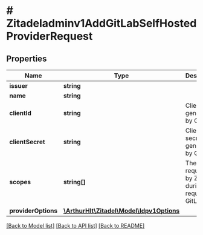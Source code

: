 # # Zitadeladminv1AddGitLabSelfHostedProviderRequest

## Properties

Name | Type | Description | Notes
------------ | ------------- | ------------- | -------------
**issuer** | **string** |  | [optional]
**name** | **string** |  | [optional]
**clientId** | **string** | Client id generated by GitLab | [optional]
**clientSecret** | **string** | Client secret generated by GitLab | [optional]
**scopes** | **string[]** | The scopes requested by ZITADEL during the request to GitLab | [optional]
**providerOptions** | [**\ArthurHlt\Zitadel\Model\Idpv1Options**](Idpv1Options.md) |  | [optional]

[[Back to Model list]](../../README.md#models) [[Back to API list]](../../README.md#endpoints) [[Back to README]](../../README.md)

